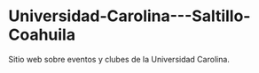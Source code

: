 # Universidad-Carolina---Saltillo-Coahuila
Sitio web sobre eventos y clubes de la Universidad Carolina.
